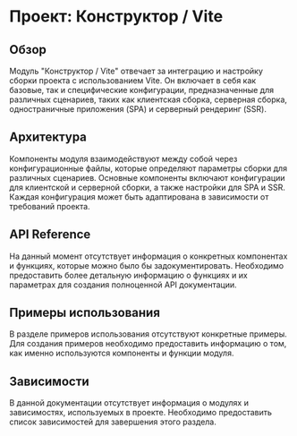 # Проект: Конструктор / Vite

## Обзор
Модуль "Конструктор / Vite" отвечает за интеграцию и настройку сборки проекта с использованием Vite. Он включает в себя как базовые, так и специфические конфигурации, предназначенные для различных сценариев, таких как клиентская сборка, серверная сборка, одностраничные приложения (SPA) и серверный рендеринг (SSR).

## Архитектура
Компоненты модуля взаимодействуют между собой через конфигурационные файлы, которые определяют параметры сборки для различных сценариев. Основные компоненты включают конфигурации для клиентской и серверной сборки, а также настройки для SPA и SSR. Каждая конфигурация может быть адаптирована в зависимости от требований проекта.

## API Reference
На данный момент отсутствует информация о конкретных компонентах и функциях, которые можно было бы задокументировать. Необходимо предоставить более детальную информацию о функциях и их параметрах для создания полноценной API документации.

## Примеры использования
В разделе примеров использования отсутствуют конкретные примеры. Для создания примеров необходимо предоставить информацию о том, как именно используются компоненты и функции модуля.

## Зависимости
В данной документации отсутствует информация о модулях и зависимостях, используемых в проекте. Необходимо предоставить список зависимостей для завершения этого раздела.